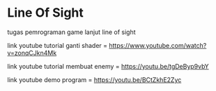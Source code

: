 # Line Of Sight
tugas pemrograman game lanjut line of sight

link youtube tutorial ganti shader = https://www.youtube.com/watch?v=zonqCJkn4Mk

link youtube tutorial membuat enemy = https://youtu.be/tgDeByp9vbY

link youtube demo program = https://youtu.be/BCtZkhE2Zyc

